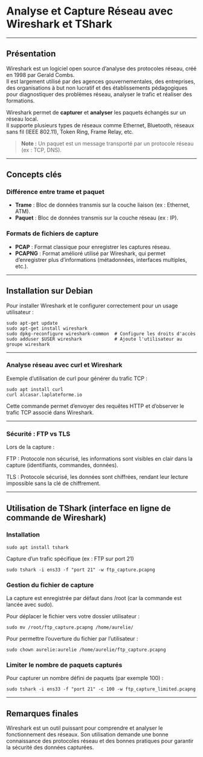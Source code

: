 # Analyse et Capture Réseau avec Wireshark et TShark

---

## Présentation

Wireshark est un logiciel open source d’analyse des protocoles réseau, créé en 1998 par Gerald Combs.  
Il est largement utilisé par des agences gouvernementales, des entreprises, des organisations à but non lucratif et des établissements pédagogiques pour diagnostiquer des problèmes réseau, analyser le trafic et réaliser des formations.

Wireshark permet de **capturer** et **analyser** les paquets échangés sur un réseau local.  
Il supporte plusieurs types de réseaux comme Ethernet, Bluetooth, réseaux sans fil (IEEE 802.11), Token Ring, Frame Relay, etc.

> **Note :** Un paquet est un message transporté par un protocole réseau (ex : TCP, DNS).

---

## Concepts clés

### Différence entre trame et paquet

- **Trame** : Bloc de données transmis sur la couche liaison (ex : Ethernet, ATM).  
- **Paquet** : Bloc de données transmis sur la couche réseau (ex : IP).

### Formats de fichiers de capture

- **PCAP** : Format classique pour enregistrer les captures réseau.  
- **PCAPNG** : Format amélioré utilisé par Wireshark, qui permet d’enregistrer plus d’informations (métadonnées, interfaces multiples, etc.).

---

## Installation sur Debian

Pour installer Wireshark et le configurer correctement pour un usage utilisateur :

```
sudo apt-get update
sudo apt-get install wireshark
sudo dpkg-reconfigure wireshark-common  # Configure les droits d'accès
sudo adduser $USER wireshark            # Ajoute l'utilisateur au groupe wireshark
```

---

### Analyse réseau avec curl et Wireshark

Exemple d’utilisation de curl pour générer du trafic TCP :
```
sudo apt install curl
curl alcasar.laplateforme.io
```
Cette commande permet d’envoyer des requêtes HTTP et d’observer le trafic TCP associé dans Wireshark.

---

### Sécurité : FTP vs TLS
Lors de la capture :

FTP : Protocole non sécurisé, les informations sont visibles en clair dans la capture (identifiants, commandes, données).

TLS : Protocole sécurisé, les données sont chiffrées, rendant leur lecture impossible sans la clé de chiffrement.

---

## Utilisation de TShark (interface en ligne de commande de Wireshark)
### Installation
```
sudo apt install tshark
```
Capture d’un trafic spécifique (ex : FTP sur port 21)
```
sudo tshark -i ens33 -f "port 21" -w ftp_capture.pcapng
```
### Gestion du fichier de capture
La capture est enregistrée par défaut dans /root (car la commande est lancée avec sudo).

Pour déplacer le fichier vers votre dossier utilisateur :
```
sudo mv /root/ftp_capture.pcapng /home/aurelie/
```
Pour permettre l’ouverture du fichier par l’utilisateur :
```
sudo chown aurelie:aurelie /home/aurelie/ftp_capture.pcapng
```
### Limiter le nombre de paquets capturés
Pour capturer un nombre défini de paquets (par exemple 100) :
```
sudo tshark -i ens33 -f "port 21" -c 100 -w ftp_capture_limited.pcapng
```

---

## Remarques finales
Wireshark est un outil puissant pour comprendre et analyser le fonctionnement des réseaux.
Son utilisation demande une bonne connaissance des protocoles réseau et des bonnes pratiques pour garantir la sécurité des données capturées.
